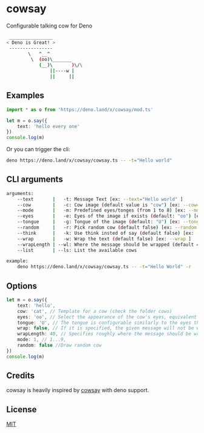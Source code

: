# cowsay

Configurable talking cow for Deno

```bash
 ________________
< Deno is Great! >
 ----------------
        \   ^__^
         \  (oo)\_______
            (__)\       )\/\
                ||----w |
                ||     ||
```

## Examples

```ts
import * as o from 'https://deno.land/x/cowsay/mod.ts'

let m = o.say({
    text: 'hello every one'
})
console.log(m)
```

Or you can trigger the cli:

```bash
deno https://deno.land/x/cowsay/cowsay.ts -- -t="Hello world"
```

## CLI arguments

```bash
arguments:
    --text       |   -t: Message Text [ex: --text="Hello world" ]
    --cow        |   -c: Cow image (default value is "cow") [ex: --cow="cat2" ]
    --mode       |   -m: Predefined eyes/tonges (from 1 to 8) [ex: --mode=3]
    --eyes       |   -e: Eyes of the image if exists (default: "oo") [ex: --eyes="@@" ]
    --tongue     |   -g: Tongue of the image (default: "U") [ex: --tongue="V" ]
    --random     |   -r: Pick random cow (default false) [ex: --random ]
    --think      |   -k: Use think insted of say (default false) [ex: --think ]
    --wrap       |   -w: Wrap the text (default false) [ex: --wrap ]
    --wrapLength | --wl: Where the message should be wrapped (default 40) [ex: --wrapLength=10 ]
    --list       | --ls: List the available cows

example:
    deno https://deno.land/x/cowsay/cowsay.ts -- -t="Hello World" -r
```

## Options

```ts
let m = o.say({
    text: 'hello',
    cow: 'cat', // Template for a cow (check the folder cows)
    eyes: 'oo', // Select the appearance of the cow's eyes, equivalent to cowsay -e
    tongue: 'U', // The tongue is configurable similarly to the eyes through -T and tongue_string, equivalent to cowsay -T
    wrap: false, // If it is specified, the given message will not be word-wrapped
    wrapLength: 40, // Specifies roughly where the message should be wrapped.
    mode: 1, // 1...9,
    random: false //Draw random cow
})
console.log(m)
```

## Credits

cowsay is heavily inspired by [cowsay](https://github.com/piuccio/cowsay) with deno support.

## License

[MIT](LICENSE)
